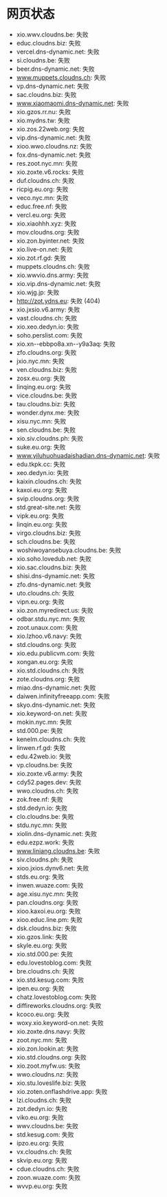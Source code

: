 # 网页状态
- xio.wwv.cloudns.be: 失败
- educ.cloudns.biz: 失败
- vercel.dns-dynamic.net: 失败
- si.cloudns.be: 失败
- beer.dns-dynamic.net: 失败
- www.muppets.cloudns.ch: 失败
- vp.dns-dynamic.net: 失败
- sac.cloudns.biz: 失败
- www.xiaomaomi.dns-dynamic.net: 失败
- xio.gzos.rr.nu: 失败
- xio.mydns.tw: 失败
- xio.zos.22web.org: 失败
- vip.dns-dynamic.net: 失败
- xioo.wwo.cloudns.nz: 失败
- fox.dns-dynamic.net: 失败
- res.zoot.nyc.mn: 失败
- xio.zoxte.v6.rocks: 失败
- duf.cloudns.ch: 失败
- ricpig.eu.org: 失败
- veco.nyc.mn: 失败
- educ.free.nf: 失败
- vercl.eu.org: 失败
- xio.xiaohhh.xyz: 失败
- mov.cloudns.org: 失败
- xio.zon.byinter.net: 失败
- xio.live-on.net: 失败
- xio.zot.rf.gd: 失败
- muppets.cloudns.ch: 失败
- xio.wwvio.dns.army: 失败
- xio.vip.dns-dynamic.net: 失败
- xio.wjg.jp: 失败
- http://zot.ydns.eu: 失败 (404)
- xio.jxsio.v6.army: 失败
- vast.cloudns.ch: 失败
- xio.xeo.dedyn.io: 失败
- soho.perslist.com: 失败
- xio.xn--ebbpo8a.xn--y9a3aq: 失败
- zfo.cloudns.org: 失败
- jxio.nyc.mn: 失败
- ven.cloudns.biz: 失败
- zosx.eu.org: 失败
- linqing.eu.org: 失败
- vice.cloudns.be: 失败
- tau.cloudns.biz: 失败
- wonder.dynx.me: 失败
- xisu.nyc.mn: 失败
- sen.cloudns.be: 失败
- xio.siv.cloudns.ph: 失败
- suke.eu.org: 失败
- www.yiluhuohuadaishadian.dns-dynamic.net: 失败
- edu.tkpk.cc: 失败
- xeo.dedyn.io: 失败
- kaixin.cloudns.ch: 失败
- kaxoi.eu.org: 失败
- svip.cloudns.org: 失败
- std.great-site.net: 失败
- vipk.eu.org: 失败
- linqin.eu.org: 失败
- virgo.cloudns.biz: 失败
- sch.cloudns.be: 失败
- woshiwoyansebuya.cloudns.be: 失败
- xio.soho.lovedub.net: 失败
- xio.sac.cloudns.biz: 失败
- shisi.dns-dynamic.net: 失败
- zfo.dns-dynamic.net: 失败
- uto.cloudns.ch: 失败
- vipn.eu.org: 失败
- xio.zon.myredirect.us: 失败
- odbar.stdu.nyc.mn: 失败
- zoot.unaux.com: 失败
- xio.lzhoo.v6.navy: 失败
- std.cloudns.org: 失败
- xio.edu.publicvm.com: 失败
- xongan.eu.org: 失败
- xio.std.cloudns.ch: 失败
- zote.cloudns.org: 失败
- miao.dns-dynamic.net: 失败
- daiwen.infinityfreeapp.com: 失败
- skyo.dns-dynamic.net: 失败
- xio.keyword-on.net: 失败
- mokin.nyc.mn: 失败
- std.000.pe: 失败
- kenelm.cloudns.ch: 失败
- linwen.rf.gd: 失败
- edu.42web.io: 失败
- vp.cloudns.be: 失败
- xio.zoxte.v6.army: 失败
- cdy52.pages.dev: 失败
- wwo.cloudns.ch: 失败
- zok.free.nf: 失败
- std.dedyn.io: 失败
- clo.cloudns.be: 失败
- stdu.nyc.mn: 失败
- xiolin.dns-dynamic.net: 失败
- edu.ezpz.work: 失败
- www.liniang.cloudns.be: 失败
- siv.cloudns.ph: 失败
- xioo.jxios.dynv6.net: 失败
- stds.eu.org: 失败
- inwen.wuaze.com: 失败
- age.xisu.nyc.mn: 失败
- pan.cloudns.org: 失败
- xioo.kaxoi.eu.org: 失败
- xioo.educ.line.pm: 失败
- dsk.cloudns.biz: 失败
- xio.gzos.link: 失败
- skyle.eu.org: 失败
- xio.std.000.pe: 失败
- edu.lovestoblog.com: 失败
- bre.cloudns.ch: 失败
- xio.std.kesug.com: 失败
- ipen.eu.org: 失败
- chatz.lovestoblog.com: 失败
- diffireworks.cloudns.org: 失败
- kcoco.eu.org: 失败
- woxy.xio.keyword-on.net: 失败
- xio.zoxte.dns.navy: 失败
- zoot.nyc.mn: 失败
- xio.zon.lookin.at: 失败
- xio.std.cloudns.org: 失败
- xio.zoot.myfw.us: 失败
- wwo.cloudns.nz: 失败
- xio.stu.loveslife.biz: 失败
- xio.zoten.onflashdrive.app: 失败
- lzi.cloudns.ch: 失败
- zot.dedyn.io: 失败
- viko.eu.org: 失败
- wwv.cloudns.be: 失败
- std.kesug.com: 失败
- ipzo.eu.org: 失败
- vx.cloudns.ch: 失败
- skvip.eu.org: 失败
- cdue.cloudns.ch: 失败
- zoon.wuaze.com: 失败
- wvvp.eu.org: 失败
